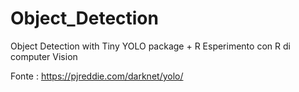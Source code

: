 # Object_Detection
 Object Detection with Tiny YOLO package + R
Esperimento con R di computer Vision

Fonte :  https://pjreddie.com/darknet/yolo/

